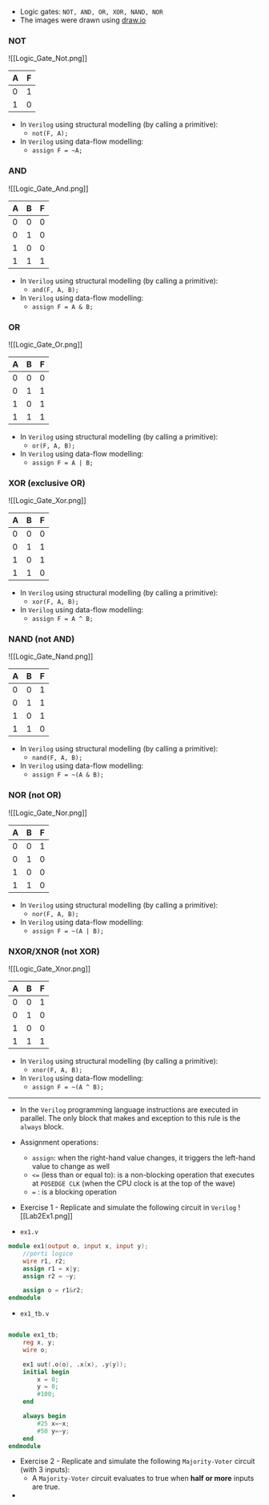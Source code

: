 - Logic gates: ``NOT, AND, OR, XOR, NAND, NOR``
- The images were drawn using [draw.io]()
### NOT

![[Logic_Gate_Not.png]]

| A | F |
| ---- | ---- |
| 0 | 1 |
| 1 | 0 |
- In ``Verilog`` using structural modelling (by calling a primitive):
	- ``not(F, A);``
- In ``Verilog`` using data-flow modelling:
	- ``assign F = ~A;``


### AND

![[Logic_Gate_And.png]]

| A | B | F |
| ---- | ---- | ---- |
| 0 | 0 | 0 |
| 0 | 1 | 0 |
| 1 | 0 | 0 |
| 1 | 1 | 1 |
- In ``Verilog`` using structural modelling (by calling a primitive):
	- ``and(F, A, B);``
- In ``Verilog`` using data-flow modelling:
	- ``assign F = A & B;``


### OR

![[Logic_Gate_Or.png]]

| A | B | F |
| ---- | ---- | ---- |
| 0 | 0 | 0 |
| 0 | 1 | 1 |
| 1 | 0 | 1 |
| 1 | 1 | 1 |
- In ``Verilog`` using structural modelling (by calling a primitive):
	- ``or(F, A, B);``
- In ``Verilog`` using data-flow modelling:
	- ``assign F = A | B;``

### XOR (exclusive OR)

![[Logic_Gate_Xor.png]]

| A | B | F |
| ---- | ---- | ---- |
| 0 | 0 | 0 |
| 0 | 1 | 1 |
| 1 | 0 | 1 |
| 1 | 1 | 0 |
- In ``Verilog`` using structural modelling (by calling a primitive):
	- ``xor(F, A, B);``
- In ``Verilog`` using data-flow modelling:
	- ``assign F = A ^ B;``

### NAND (not AND)

![[Logic_Gate_Nand.png]]

| A | B | F |
| ---- | ---- | ---- |
| 0 | 0 | 1 |
| 0 | 1 | 1 |
| 1 | 0 | 1 |
| 1 | 1 | 0 |
- In ``Verilog`` using structural modelling (by calling a primitive):
	- ``nand(F, A, B);``
- In ``Verilog`` using data-flow modelling:
	- ``assign F = ~(A & B);``


### NOR (not OR)

![[Logic_Gate_Nor.png]]

| A | B | F |
| ---- | ---- | ---- |
| 0 | 0 | 1 |
| 0 | 1 | 0 |
| 1 | 0 | 0 |
| 1 | 1 | 0 |
- In ``Verilog`` using structural modelling (by calling a primitive):
	- ``nor(F, A, B);``
- In ``Verilog`` using data-flow modelling:
	- ``assign F = ~(A | B);``

### NXOR/XNOR (not XOR)

![[Logic_Gate_Xnor.png]]

| A | B | F |
| ---- | ---- | ---- |
| 0 | 0 | 1 |
| 0 | 1 | 0 |
| 1 | 0 | 0 |
| 1 | 1 | 1 |
- In ``Verilog`` using structural modelling (by calling a primitive):
	- ``xnor(F, A, B);``
- In ``Verilog`` using data-flow modelling:
	- ``assign F = ~(A ^ B);``	
-----------------------------------------------------------------

- In the ``Verilog`` programming language instructions are executed in parallel. The only block that makes and exception to this rule is the ``always`` block.

- Assignment operations:
	- ``assign``: when the right-hand value changes, it triggers the left-hand value to change as well
	- ``<=`` (less than or equal to): is a non-blocking operation that executes at ``POSEDGE CLK`` (when the CPU clock is at the top of the wave)
	- ``=`` : is a blocking operation
	
- Exercise 1 - Replicate and simulate the following circuit in ``Verilog``
![[Lab2Ex1.png]]

- ``ex1.v``
```Verilog
module ex1(output o, input x, input y);
	//porti logice
	wire r1, r2;
	assign r1 = x|y;
	assign r2 = ~y;

	assign o = r1&r2;
endmodule

```

- ``ex1_tb.v``
```Verilog

module ex1_tb;
	reg x, y;
	wire o;

	ex1 uut(.o(o), .x(x), .y(y));
	initial begin
		x = 0;
		y = 0;
		#100;
	end

	always begin
		#25 x=~x;
		#50 y=~y;
	end
endmodule

```

- Exercise 2 - Replicate and simulate the following ``Majority-Voter`` circuit (with 3 inputs):
	- A ``Majority-Voter`` circuit evaluates to true when **half or more** inputs are true.
- 